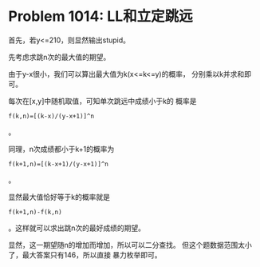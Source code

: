 # Problem 1014: LL和立定跳远

首先，若y<=210，则显然输出stupid。

先考虑求跳n次的最大值的期望。

由于y-x很小，我们可以算出最大值为k(x<=k<=y)的概率，
分别乘以k并求和即可。

每次在[x,y]中随机取值，可知单次跳远中成绩小于k的
概率是
```
f(k,n)=[(k-x)/(y-x+1)]^n
```
。

同理，n次成绩都小于k+1的概率为
```
f(k+1,n)=[(k-x+1)/(y-x+1)]^n
```
。

显然最大值恰好等于k的概率就是
```
f(k+1,n)-f(k,n)
```
。这样就可以求出跳n次的最好成绩的期望。

显然，这一期望随n的增加而增加，所以可以二分查找。
但这个题数据范围太小了，最大答案只有146，所以直接
暴力枚举即可。
